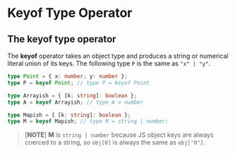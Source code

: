 # Keyof Type Operator

## The **keyof** type operator

The **keyof** operator takes an object type and produces a string or numerical literal union of its keys. The following
type `P` is the same as `"x" | "y"`.

```typescript
type Point = { x: number; y: number };
type P = keyof Point; // type P = keyof Point

type Arrayish = { [k: string]: boolean };
type A = keyof Arrayish; // type A = number

type Mapish = { [k: string]: boolean };
type M = keyof Mapish; // type M = string | number;
```

> [**NOTE**] **M** is `string | number` because JS object keys are always coerced to a string, so `obj[0]` is always
> the same as `obj["0"]`.